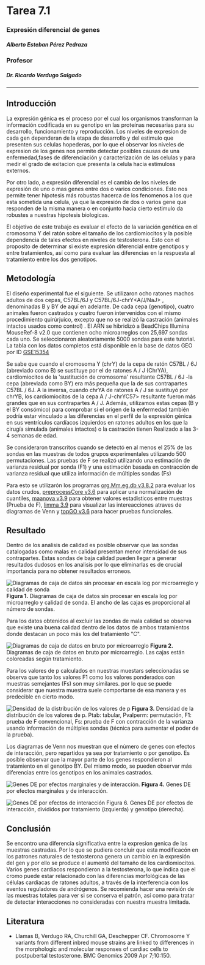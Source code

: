 # Tarea 7.1
### Expresión diferencial de genes

##### Alberto Esteban Pérez Pedraza
### Profesor
##### Dr. Ricardo Verdugo Salgado
--------------------------------------------------

## Introducción

La expresión génica es el proceso por el cual los organismos transforman la información codificada en su genotipo en las proteínas necesarias para su desarrollo, funcionamiento y reproducción. Los niveles de expresion de cada gen dependeran de la etapa de desarrollo y del estimulo que presenten sus celulas hopederas, por lo que el observar los niveles de expresion de los genes nos permite detectar posibles causas de una enfermedad,fases de diferenciación y caracterización de las celulas y para medir el grado de exitacion que presenta la celula hacia estimuloss externos.

Por otro lado, a expresión diferencial es el cambio de los niveles de expresión de uno o mas genes entre dos o varios condiciones. Esto nos permite tener hipotesis más robustas hacerca de los fenomenos a los que esta sometida una celula, ya que la expresión de dos o varios gene que responden de la misma manera o en conjunto hacia cierto estimulo da robustes a nuestras hipotesis biologicas.

El objetivo de este trabajo es evaluar el efecto de la variación genética en el cromosoma Y del ratón sobre el tamaño de los cardiomiocitos y la posible dependencia de tales efectos en niveles de testosterona. Esto con el proposito de determinar si existe expresión diferencial entre genotipos y entre tratamientos, así como para evaluar las diferencias en la respuesta al tratamiento entre los dos genotipos.

## Metodología

El diseño experimental fue el siguiente. Se utilizaron ocho ratones machos adultos de dos cepas, C57BL/6J y C57BL/6J-chrY<A/J/NaJ> , denominadas B y BY de aquí en adelante. De cada cepa (genotipo), cuatro animales fueron castrados y cuatro fueron intervenidos con el mismo procedimiento quirúrjuico, excepto que no se realizó la castración (animales intactos usados como control) . El ARN se hibridizó a BeadChips Illumina MouseRef-8 v2.0 que contienen ocho microarreglos con 25,697 sondas cada uno. Se seleccionaron aleatoriamente 5000 sondas para este tutorial. La tabla con los datos completos está disponible en la base de datos GEO por ID [GSE15354](http://www.ncbi.nlm.nih.gov/geo/query/acc.cgi?acc=GSE15354)
 
Se sabe que cuando el cromosoma Y (chrY) de la cepa de ratón C57BL / 6J (abreviado como B) se sustituye por el de ratones A / J (ChrYA), cardiomiocitos de la 'sustitución de cromosoma' resultante C57BL / 6J -la cepa <A> (abreviada como BY) era más pequeña que la de sus contrapartes C57BL / 6J. A la inversa, cuando chrYA de ratones A / J se sustituyó por chrYB, los cardiomiocitos de la cepa A / J-chrYC57> resultante fueron más grandes que en sus contrapartes A / J. Además, utilizamos estas cepas (B y el BY consómico) para comprobar si el origen de la enfermedad también podría estar vinculado a las diferencias en el perfil de la expresión génica en sus ventrículos cardíacos izquierdos en ratones adultos en los que la cirugía simulada (animales intactos) o la castración tienen Realizado a las 3-4 semanas de edad.

Se consideraron transcritos cuando se detectó en al menos el 25% de las sondas en las muestras de todos grupos experimentales utilizando 500 permutaciones. Las pruebas de F se realizó utilizando una estimación de varianza residual por sonda (F1) y una estimación basada en contracción de varianza residual que utiliza información de múltiples sondas (Fs)

Para esto se utilizarón los programas [org.Mm.eg.db v3.8.2](https://bioconductor.org/packages/release/data/annotation/html/org.Mm.eg.db.html) para evaluar los datos crudos, [preprocessCore v3.6](https://bioconductor.org/packages/release/bioc/html/preprocessCore.html) para aplicar una normalización de cuantiles, [maanova v3.9](http://www.bioconductor.org/packages/release/bioc/html/maanova.html) para obtener valores estadisticos entre muestras (Prueba de F), [limma 3.9](https://bioconductor.org/packages/release/bioc/html/limma.html) para visualizar las intereacciones atraves de diagramas de Venn y [topGO v3.6](http://bioconductor.org/packages/release/bioc/html/topGO.html) para hacer pruebas funcionales.

## Resultado

Dentro de los analisis de calidad es posible observar que las sondas catalogadas como malas en calidad presentan menor intensidad de sus contrapartes. Estas sondas de baja calidad pueden llegar a generar resultados dudosos en los analisis por lo que eliminarlas es de crucial importancia para no obtener resultados erroneos.
         
![Diagramas de caja de datos sin procesar en escala log por microarreglo y calidad de sonda](https://github.com/ALBERTOPP/Tareas_BioinfRepro2019_AEPP/blob/master/figuras/boxplot_raw_probe_qc.png "Boxplot")
**Figura 1.** Diagramas de caja de datos sin procesar en escala log por microarreglo y calidad de sonda. El ancho de las cajas es proporcional al número de sondas.

Para los datos obtenidos al excluir las zondas de mala calidad se observa que existe una buena calidad dentro de los datos de ambos tratamientos donde destacan un poco más los del tratamiento "C".

![Diagramas de caja de datos en bruto por microarreglo](https://github.com/ALBERTOPP/Tareas_BioinfRepro2019_AEPP/blob/master/figuras/boxplot_raw_treatment.png "Boxplot por muestras")
**Figura 2.** Diagramas de caja de datos en bruto por microarreglo. Las cajas están coloreadas según tratamiento.

Para los valores de p calculados en nuestras muestars seleccionadas se observa que tanto los valores F1 como los valores ponderados con muestras semejantes (Fs) son muy similares. por lo que se puede considerar que nuestra muestra suele comportarse de esa manera y es predecible en cierto modo.

![Densidad de la distribución de los valores de p](https://github.com/ALBERTOPP/Tareas_BioinfRepro2019_AEPP/blob/master/figuras/P-values%20Hist.png "Densidad de la distribución de los valores de p")
**Figura 3.** Densidad de la distribución de los valores de p. Ptab: tabular, Pvalperm: permutación, F1: prueba de F convencional, Fs: prueba de F con contracción de la varianza usando información de múltiples sondas (técnica para aumentar el poder de la prueba).

Los diagramas de Venn nos muestran que el número de genes con efectos de interacción, pero repartidos ya sea por tratamiento o por genotipo. Es posible observar que la mayor parte de los genes respondieron al tratamiento en el genotipo BY. Del mismo modo, se pueden observar más diferencias entre los genotipos en los animales castrados.

![Genes DE por efectos marginales y de interacción.](https://github.com/ALBERTOPP/Tareas_BioinfRepro2019_AEPP/blob/master/figuras/vennDiagram_DiffExprs.png "Diagrama de Venn")
**Figura 4.** Genes DE por efectos marginales y de interacción.

![Genes DE por efectos de interacción](https://github.com/ALBERTOPP/Tareas_BioinfRepro2019_AEPP/blob/master/figuras/vennDiagram_Int.png "Diagrama de Venn")
Figura 6. Genes DE por efectos de interacción, divididos por tratamiento (izquierda) y genotipo (derecha).

## Conclusión
Se encontro una diferencia significativa entre la expresion genica de las muestras castradas. Por lo que se pudiera concluir que esta modificacón en los patrones naturales de testosterona genera un cambio en la expresión del gen y por ello se produce el aumentó del tamaño de los cardiomiocitos. Varios genes cardiacos respondieron a la testosterona, lo que indica que el cromo puede estar relacionado con las diferencias morfológicas de las células cardiacas de ratones adultos, a través de la interferencia con los eventos reguladores de andrógenos. Se recomienda hacer una revisión de las muestras totales para ver si se conserva el patrón, así como para tratar de detectar interacciones no consideradas con nuestra muestra límitada. 

## Literatura

+ Llamas B, Verdugo RA, Churchill GA, Deschepper CF. Chromosome Y variants from different inbred mouse strains are linked to differences in the morphologic and molecular responses of cardiac cells to postpubertal testosterone. BMC Genomics 2009 Apr 7;10:150. 
